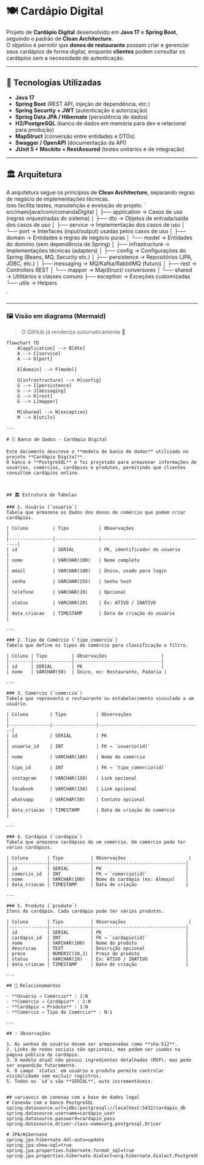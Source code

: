 # 🍽️ Cardápio Digital

Projeto de **Cardápio Digital** desenvolvido em **Java 17** e **Spring Boot**, seguindo o padrão de **Clean Architecture**.  
O objetivo é permitir que **donos de restaurante** possam criar e gerenciar seus cardápios de forma digital, enquanto **clientes** podem consultar os cardápios sem a necessidade de autenticação.  

---

## 🚀 Tecnologias Utilizadas

- **Java 17**
- **Spring Boot** (REST API, injeção de dependência, etc.)
- **Spring Security + JWT** (autenticação e autorização)
- **Spring Data JPA / Hibernate** (persistência de dados)
- **H2/PostgreSQL** (banco de dados em memória para dev e relacional para produção)
- **MapStruct** (conversão entre entidades e DTOs)
- **Swagger / OpenAPI** (documentação da API)
- **JUnit 5 + Mockito + RestAssured** (testes unitários e de integração)

---

## 🏛️ Arquitetura

A arquitetura segue os princípios de **Clean Architecture**, separando regras de negócio de implementações técnicas.  
Isso facilita testes, manutenção e evolução do projeto.
`
src/main/java/com/comandaDigital
│
├── application → Casos de uso (regras orquestradas do sistema)
│ ├── dto → Objetos de entrada/saída dos casos de uso
│ ├── service → Implementação dos casos de uso
│ └── port → Interfaces (input/output) usadas pelos casos de uso
│
├── domain → Entidades e regras de negócio puras
│ └── model → Entidades do domínio (sem dependência de Spring)
│
├── infrastructure → Implementações técnicas (adapters)
│ ├── config → Configurações do Spring (Beans, MQ, Security etc.)
│ ├── persistence → Repositórios (JPA, JDBC, etc.)
│ ├── messaging → MQ/Kafka/RabbitMQ (futuro)
│ ├── rest → Controllers REST
│ └── mapper → MapStruct/ conversores
│
└── shared → Utilitários e classes comuns
├── exception → Exceções customizadas
└── utils → Helpers

`

---

### 🖼️ Visão em diagrama (Mermaid)
> O GitHub já renderiza automaticamente 🎉

```mermaid
flowchart TD
    A[application] --> B[dto]
    A --> C[service]
    A --> D[port]

    E[domain] --> F[model]

    G[infrastructure] --> H[config]
    G --> I[persistence]
    G --> J[messaging]
    G --> K[rest]
    G --> L[mapper]

    M[shared] --> N[exception]
    M --> O[utils]

---

# 🗄️ Banco de Dados - Cardápio Digital

Este documento descreve o **modelo de banco de dados** utilizado no projeto **Cardápio Digital**.  
O banco é **PostgreSQL** e foi projetado para armazenar informações de usuários, comércios, cardápios e produtos, permitindo que clientes consultem cardápios online.



## 🏛️ Estrutura de Tabelas

### 1. Usuário (`usuario`)
Tabela que armazena os dados dos donos de comércio que podem criar cardápios.

| Coluna         | Tipo           | Observações                           |
|----------------|----------------|---------------------------------------|
| id             | SERIAL         | PK, identificador do usuário          |
| nome           | VARCHAR(100)   | Nome completo                          |
| email          | VARCHAR(100)   | Único, usado para login               |
| senha          | VARCHAR(255)   | Senha hash                            |
| telefone       | VARCHAR(20)    | Opcional                              |
| status         | VARCHAR(20)    | Ex: ATIVO / INATIVO                   |
| data_criacao   | TIMESTAMP      | Data de criação do usuário            |

---

### 2. Tipo de Comércio (`tipo_comercio`)
Tabela que define os tipos de comércio para classificação e filtro.

| Coluna | Tipo         | Observações                    |
|--------|--------------|--------------------------------|
| id     | SERIAL       | PK                             |
| nome   | VARCHAR(50)  | Único, ex: Restaurante, Padaria |

---

### 3. Comércio (`comercio`)
Tabela que representa o restaurante ou estabelecimento vinculado a um usuário.

| Coluna        | Tipo           | Observações                          |
|---------------|----------------|--------------------------------------|
| id            | SERIAL         | PK                                   |
| usuario_id    | INT            | FK → `usuario(id)`                   |
| nome          | VARCHAR(100)   | Nome do comércio                     |
| tipo_id       | INT            | FK → `tipo_comercio(id)`             |
| instagram     | VARCHAR(150)   | Link opcional                        |
| facebook      | VARCHAR(150)   | Link opcional                        |
| whatsapp      | VARCHAR(50)    | Contato opcional                      |
| data_criacao  | TIMESTAMP      | Data de criação do comércio          |

---

### 4. Cardápio (`cardapio`)
Tabela que armazena cardápios de um comércio. Um comércio pode ter vários cardápios.

| Coluna       | Tipo          | Observações                       |
|--------------|---------------|----------------------------------|
| id           | SERIAL        | PK                               |
| comercio_id  | INT           | FK → `comercio(id)`              |
| nome         | VARCHAR(100)  | Nome do cardápio (ex: Almoço)    |
| data_criacao | TIMESTAMP     | Data de criação                  |

---

### 5. Produto (`produto`)
Itens do cardápio. Cada cardápio pode ter vários produtos.

| Coluna       | Tipo          | Observações                       |
|--------------|---------------|----------------------------------|
| id           | SERIAL        | PK                               |
| cardapio_id  | INT           | FK → `cardapio(id)`              |
| nome         | VARCHAR(100)  | Nome do produto                  |
| descricao    | TEXT          | Descrição opcional               |
| preco        | NUMERIC(10,2) | Preço do produto                 |
| status       | VARCHAR(20)   | Ex: ATIVO / INATIVO              |
| data_criacao | TIMESTAMP     | Data de criação                  |

---

## 🔗 Relacionamentos

- **Usuário → Comércio** : 1:N  
- **Comércio → Cardápio** : 1:N  
- **Cardápio → Produto** : 1:N  
- **Comércio → Tipo de Comércio** : N:1  

---

## 💡 Observações

1. As senhas de usuário devem ser armazenadas como **sha-512**.  
2. Links de redes sociais são opcionais, mas podem ser usados na página pública do cardápio.  
3. O modelo atual não possui ingredientes detalhados (MVP), mas pode ser expandido futuramente.  
4. O campo `status` em usuário e produto permite controlar visibilidade sem excluir registros.  
5. Todos os `id`s são **SERIAL**, auto incrementáveis.  
  

## variaveis de conexao com a base de dados logal
# Conexão com o banco PostgreSQL
spring.datasource.url=jdbc:postgresql://localhost:5432/cardapio_db
spring.datasource.username=cardapio_user
spring.datasource.password=cardapio_pass
spring.datasource.driver-class-name=org.postgresql.Driver

# JPA/Hibernate
spring.jpa.hibernate.ddl-auto=update
spring.jpa.show-sql=true
spring.jpa.properties.hibernate.format_sql=true
spring.jpa.properties.hibernate.dialect=org.hibernate.dialect.PostgreSQLDialect
